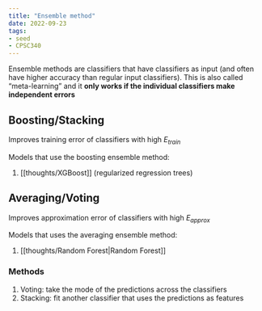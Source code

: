 ```yaml
---
title: "Ensemble method"
date: 2022-09-23
tags:
- seed
- CPSC340
---
```


Ensemble methods are classifiers that have classifiers as input (and often have higher accuracy than regular input classifiers). This is also called “meta-learning” and it **only works if the individual classifiers make independent errors**

## Boosting/Stacking
Improves training error of classifiers with high $E_{train}$

Models that use the boosting ensemble method:
1. [[thoughts/XGBoost]] (regularized regression trees)

## Averaging/Voting
Improves approximation error of classifiers with high $E_{approx}$

Models that uses the averaging ensemble method:
1. [[thoughts/Random Forest|Random Forest]]

### Methods
1. Voting: take the mode of the predictions across the classifiers
2. Stacking: fit another classifier that uses the predictions as features